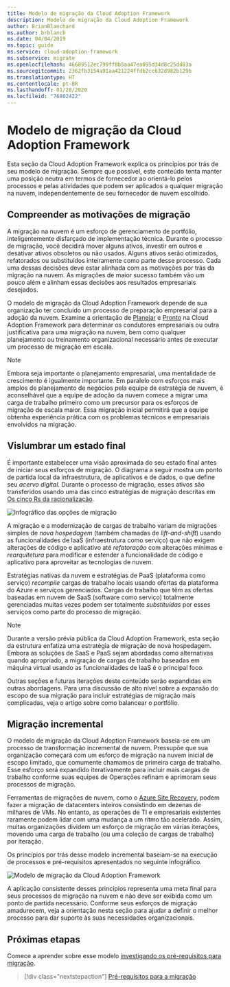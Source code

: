 ```yaml
---
title: Modelo de migração da Cloud Adoption Framework
description: Modelo de migração da Cloud Adoption Framework
author: BrianBlanchard
ms.author: brblanch
ms.date: 04/04/2019
ms.topic: guide
ms.service: cloud-adoption-framework
ms.subservice: migrate
ms.openlocfilehash: 46689512ec799ff8b5aa47ea095d34d8c25dd83a
ms.sourcegitcommit: 2362fb3154a91aa421224ffdb2cc632d982b129b
ms.translationtype: HT
ms.contentlocale: pt-BR
ms.lasthandoff: 01/28/2020
ms.locfileid: "76802422"
---
```

# <a name="cloud-adoption-framework-migration-model"></a>Modelo de migração da Cloud Adoption Framework

Esta seção da Cloud Adoption Framework explica os princípios por trás de seu modelo de migração. Sempre que possível, este conteúdo tenta manter uma posição neutra em termos de fornecedor ao orientá-lo pelos processos e pelas atividades que podem ser aplicados a qualquer migração na nuvem, independentemente de seu fornecedor de nuvem escolhido.

## <a name="understand-migration-motivations"></a>Compreender as motivações de migração

A migração na nuvem é um esforço de gerenciamento de portfólio, inteligentemente disfarçado de implementação técnica. Durante o processo de migração, você decidirá mover alguns ativos, investir em outros e desativar ativos obsoletos ou não usados. Alguns ativos serão otimizados, refatorados ou substituídos inteiramente como parte desse processo. Cada uma dessas decisões deve estar alinhada com as motivações por trás da migração na nuvem. As migrações de maior sucesso também vão um pouco além e alinham essas decisões aos resultados empresariais desejados.

O modelo de migração da Cloud Adoption Framework depende de sua organização ter concluído um processo de preparação empresarial para a adoção da nuvem. Examine a orientação de [Planejar](../../strategy/index.md) e [Pronto](../../ready/index.md) na Cloud Adoption Framework para determinar os condutores empresariais ou outra justificativa para uma migração na nuvem, bem como qualquer planejamento ou treinamento organizacional necessário antes de executar um processo de migração em escala.

> [!NOTE]
> Embora seja importante o planejamento empresarial, uma mentalidade de crescimento é igualmente importante. Em paralelo com esforços mais amplos de planejamento de negócios pela equipe de estratégia de nuvem, é aconselhável que a equipe de adoção da nuvem comece a migrar uma carga de trabalho primeiro como um precursor para os esforços de migração de escala maior. Essa migração inicial permitirá que a equipe obtenha experiência prática com os problemas técnicos e empresariais envolvidos na migração.

## <a name="envision-an-end-state"></a>Vislumbrar um estado final

É importante estabelecer uma visão aproximada do seu estado final antes de iniciar seus esforços de migração. O diagrama a seguir mostra um ponto de partida local da infraestrutura, de aplicativos e de dados, o que define seu *acervo digital*. Durante o processo de migração, esses ativos são transferidos usando uma das cinco estratégias de migração descritas em [Os cinco Rs da racionalização](../../digital-estate/5-rs-of-rationalization.md).

![Infográfico das opções de migração](../../_images/migrate/migration-options.png)

A migração e a modernização de cargas de trabalho variam de migrações simples de _nova hospedagem_ (também chamadas de _lift-and-shift_) usando as funcionalidades de IaaS (infraestrutura como serviço) que não exigem alterações de código e aplicativo até _refatoração_ com alterações mínimas e _rearquitetura_ para modificar e estender a funcionalidade de código e aplicativo para aproveitar as tecnologias de nuvem.

Estratégias nativas da nuvem e estratégias de PaaS (plataforma como serviço) *recompile* cargas de trabalho locais usando ofertas da plataforma do Azure e serviços gerenciados. Cargas de trabalho que têm as ofertas baseadas em nuvem de SaaS (software como serviço) totalmente gerenciadas muitas vezes podem ser totalmente *substituídas* por esses serviços como parte do processo de migração.

> [!NOTE]
> Durante a versão prévia pública da Cloud Adoption Framework, esta seção da estrutura enfatiza uma estratégia de migração de nova hospedagem. Embora as soluções de SaaS e PaaS sejam abordadas como alternativas quando apropriado, a migração de cargas de trabalho baseadas em máquina virtual usando as funcionalidades de IaaS é o principal foco.
>
> Outras seções e futuras iterações deste conteúdo serão expandidas em outras abordagens. Para uma discussão de alto nível sobre a expansão do escopo de sua migração para incluir estratégias de migração mais complicadas, veja o artigo sobre como balancear o portfólio.

## <a name="incremental-migration"></a>Migração incremental

O modelo de migração da Cloud Adoption Framework baseia-se em um processo de transformação incremental de nuvem. Pressupõe que sua organização começará com um esforço de migração na nuvem inicial de escopo limitado, que comumente chamamos de primeira carga de trabalho. Esse esforço será expandido iterativamente para incluir mais cargas de trabalho conforme suas equipes de Operações refinam e aprimoram seus processos de migração.

Ferramentas de migrações de nuvem, como o [Azure Site Recovery](https://docs.microsoft.com/azure/site-recovery/site-recovery-overview), podem fazer a migração de datacenters inteiros consistindo em dezenas de milhares de VMs. No entanto, as operações de TI e empresariais existentes raramente podem lidar com uma mudança a um ritmo tão acelerado. Assim, muitas organizações dividem um esforço de migração em várias iterações, movendo uma carga de trabalho (ou uma coleção de cargas de trabalho) por iteração.

Os princípios por trás desse modelo incremental baseiam-se na execução de processos e pré-requisitos apresentados no seguinte infográfico.

![Modelo de migração da Cloud Adoption Framework](../../_images/operational-transformation-migrate.png)

A aplicação consistente desses princípios representa uma meta final para seus processos de migração na nuvem e não deve ser exibida como um ponto de partida necessário. Conforme seus esforços de migração amadurecem, veja a orientação nesta seção para ajudar a definir o melhor processo para dar suporte às suas necessidades organizacionais.

## <a name="next-steps"></a>Próximas etapas

Comece a aprender sobre esse modelo [investigando os pré-requisitos para migração](./prerequisites/index.md).

> [!div class="nextstepaction"]
> [Pré-requisitos para a migração](./prerequisites/index.md)
